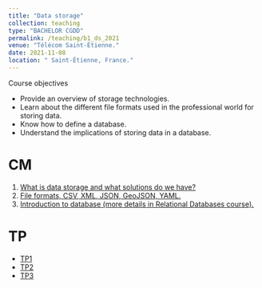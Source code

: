 ```yaml
---
title: "Data storage"
collection: teaching
type: "BACHELOR CGDD"
permalink: /teaching/b1_ds_2021
venue: "Télécom Saint-Étienne."
date: 2021-11-08
location: " Saint-Étienne, France."
---
```


Course objectives
 - Provide an overview of storage technologies.
 - Learn about the different file formats used in the professional world for storing data.
 - Know how to define a database.
 - Understand the implications of storing data in a database.

CM
======
1. [What is data storage and what solutions do we have?](http://halqasir.github.io/files/b1_data_storage_cm1.pdf)
2. [File formats, CSV, XML, JSON, GeoJSON, YAML.](http://halqasir.github.io/files/b1_data_storage_cm2.pdf)
3. [Introduction to database (more details in Relational Databases course).](http://halqasir.github.io/files/b1_data_storage_cm3.pdf)


TP
======
* [TP1](http://halqasir.github.io/files/b1_data_storage_tp1.pdf)
* [TP2](http://halqasir.github.io/files/b1_data_storage_tp2.pdf)
* [TP3](http://halqasir.github.io/files/b1_data_storage_tp3.pdf)


